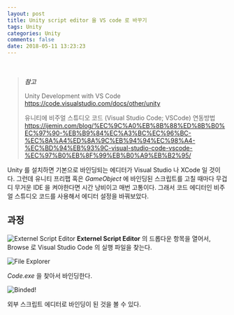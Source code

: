 ```yaml
---
layout: post
title: Unity script editor 을 VS code 로 바꾸기
tags: Unity
categories: Unity
comments: false
date: 2018-05-11 13:23:23
---
```

　
<!-- more -->

> ***참고***
>
> Unity Development with VS Code
> https://code.visualstudio.com/docs/other/unity
>
> 유니티에 비주얼 스튜디오 코드 (Visual Studio Code; VSCode) 연동방법
>  https://ijemin.com/blog/%EC%9C%A0%EB%8B%88%ED%8B%B0%EC%97%90-%EB%B9%84%EC%A3%BC%EC%96%BC-%EC%8A%A4%ED%8A%9C%EB%94%94%EC%98%A4-%EC%BD%94%EB%93%9C-visual-studio-code-vscode-%EC%97%B0%EB%8F%99%EB%B0%A9%EB%B2%95/

Unity 를 설치하면 기본으로 바인딩되는 에디터가 Visual Studio 나 XCode 일 것이다. 그런데 유니티 프리팹 혹은 *GameObject* 에 바인딩된 스크립트를 고칠 때마다 무겁디 무거운 IDE 을 켜야한다면 시간 낭비이고 매번 고통이다. 그래서 코드 에디터인 비주얼 스튜디오 코드를 사용해서 에디터 설정을 바꿔보았다.

## 과정

![Externel Script Editor](..\..\..\..\..\images\201805\11\1525696548769.png)
**Externel Script Editor** 의 드롭다운 항목을 열어서, Browse 로 Visual Studio Code 의 실행 파일을 찾는다.

![File Explorer](..\..\..\..\..\images\201805\11\1525696713869.png)

*Code.exe* 을 찾아서 바인딩한다.

![Binded!](..\..\..\..\..\images\201805\11\1525696776838.png)

외부 스크립트 에디터로 바인딩이 된 것을 볼 수 있다.